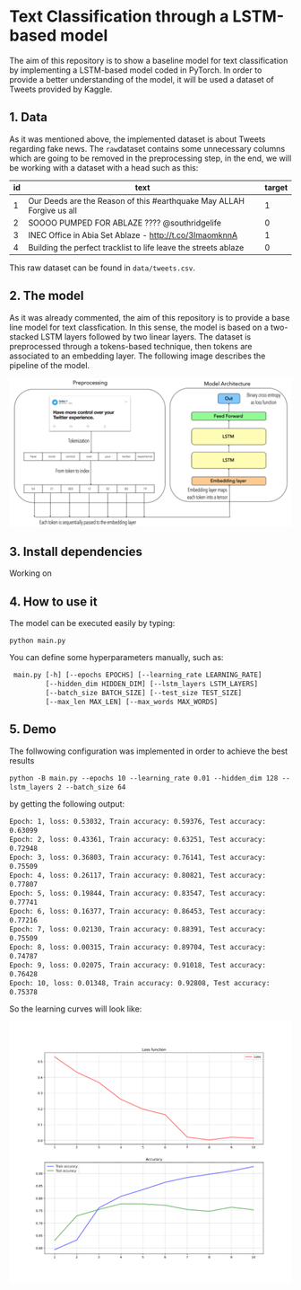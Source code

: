 # Text Classification through a LSTM-based model

The aim of this repository is to show a baseline model for text classification by implementing a LSTM-based model coded in PyTorch. In order to provide a better understanding of the model, it will be used a dataset of Tweets provided by Kaggle. 

## 1. Data
As it was mentioned above, the implemented dataset is about Tweets regarding fake news. The ``raw``dataset contains some unnecessary columns which are going to be removed in the preprocessing step, in the end, we will be working with a dataset with a head such as this: 

|id| text | target |
| ------------- | ------------- | ------------- |
| 1  | Our Deeds are the Reason of this #earthquake May ALLAH Forgive us all  |1  |
| 2  | SOOOO PUMPED FOR ABLAZE ???? @southridgelife  | 0  |
| 3  | INEC Office in Abia Set Ablaze - http://t.co/3ImaomknnA  | 1 |
| 4  | Building the perfect tracklist to life leave the streets ablaze  | 0  |

This raw dataset can be found in ``data/tweets.csv``. 

## 2. The model
As it was already commented, the aim of this repository is to provide a base line model for text classfication. In this sense, the model is based on a two-stacked LSTM layers followed by two linear layers. The dataset is preprocessed through a tokens-based technique, then tokens are associated to an embedding layer. The following image describes the pipeline of the model.
<p align="center">
<img src='img/model_architecture.png'>
</p>

## 3. Install dependencies
Working on

## 4. How to use it
The model can be executed easily by typing:
```
python main.py
```
You can define some hyperparameters manually, such as:
```
 main.py [-h] [--epochs EPOCHS] [--learning_rate LEARNING_RATE]
         [--hidden_dim HIDDEN_DIM] [--lstm_layers LSTM_LAYERS]
         [--batch_size BATCH_SIZE] [--test_size TEST_SIZE]
         [--max_len MAX_LEN] [--max_words MAX_WORDS]
```

## 5. Demo
The follwowing configuration was implemented in order to achieve the best results
```
python -B main.py --epochs 10 --learning_rate 0.01 --hidden_dim 128 --lstm_layers 2 --batch_size 64
```
by getting the following output:
```
Epoch: 1, loss: 0.53032, Train accuracy: 0.59376, Test accuracy: 0.63099
Epoch: 2, loss: 0.43361, Train accuracy: 0.63251, Test accuracy: 0.72948
Epoch: 3, loss: 0.36803, Train accuracy: 0.76141, Test accuracy: 0.75509
Epoch: 4, loss: 0.26117, Train accuracy: 0.80821, Test accuracy: 0.77807
Epoch: 5, loss: 0.19844, Train accuracy: 0.83547, Test accuracy: 0.77741
Epoch: 6, loss: 0.16377, Train accuracy: 0.86453, Test accuracy: 0.77216
Epoch: 7, loss: 0.02130, Train accuracy: 0.88391, Test accuracy: 0.75509
Epoch: 8, loss: 0.00315, Train accuracy: 0.89704, Test accuracy: 0.74787
Epoch: 9, loss: 0.02075, Train accuracy: 0.91018, Test accuracy: 0.76428
Epoch: 10, loss: 0.01348, Train accuracy: 0.92808, Test accuracy: 0.75378
```
So the learning curves will look like:
<p align="center">
<img src='img/performance.svg'>
</p>